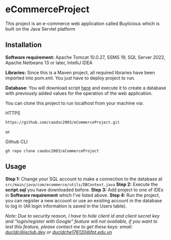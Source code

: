 # eCommerceProject
This project is an e-commerce web application called Buylicious which is built on the Java Servlet platform

## Installation

**Software requirement:** Apache Tomcat 10.0.27, SSMS 19, SQL Server 2022,  Apache Netbeans 13 or later, IntelliJ IDEA

**Libraries:** Since this is a Maven project, all required libraries have been imported into pom.xml. You just have to deploy project to run.

**Database:** You will download script [here](https://drive.google.com/file/d/1e3FOU2VIK77_Umqjj839ZsSrBdO6B8cz/view?usp=sharing) and execute it to create a database with previously added values for the operation of the web application.

You can clone this project to run localhost from your machine via:

HTTPS

    https://github.com/caoduc2003/eCommerceProject.git
or

Github CLI

    gh repo clone caoduc2003/eCommerceProject
    
   ## Usage
   **Step 1:**  Change your SQL account to make a connection to the database at `src/main/java/com/ecommerce/utils/DBContext.java`
   **Step 2:** Execute the **script.sql** you have downloaded before.
   **Step 3:** Add project to one of IDEs in **Software requirement** which I've listed above.
   **Step 4:** Run the project, you can register a new account or use an existing account in the database to log in (All login information is saved in the Users table).

*Note: Due to security reason, I have to hide client id and client secret key and "login/register with Google" feature will not available, if you want to test this feature, please contact me to get these keys: email: ducldc@jsclub.dev or ducldche176120@fpt.edu.vn*

   

